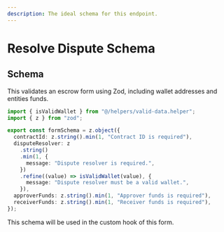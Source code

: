 ```yaml
---
description: The ideal schema for this endpoint.
---
```


# Resolve Dispute Schema

## Schema

This validates an escrow form using Zod, including wallet addresses and entities funds.

```typescript
import { isValidWallet } from "@/helpers/valid-data.helper";
import { z } from "zod";

export const formSchema = z.object({
  contractId: z.string().min(1, "Contract ID is required"),
  disputeResolver: z
    .string()
    .min(1, {
      message: "Dispute resolver is required.",
    })
    .refine((value) => isValidWallet(value), {
      message: "Dispute resolver must be a valid wallet.",
    }),
  approverFunds: z.string().min(1, "Approver funds is required"),
  receiverFunds: z.string().min(1, "Receiver funds is required"),
});

```

This schema will be used in the custom hook of this form.

